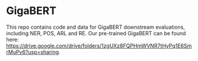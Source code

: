 # GigaBERT
This repo contains code and data for GigaBERT downstream evaluations, including NER, POS, ARL and RE. 
Our pre-trained GigaBERT can be found here: https://drive.google.com/drive/folders/1zgUXz8FQPHmWVNR7tHyPq1E6SmrMuPv6?usp=sharing. 

